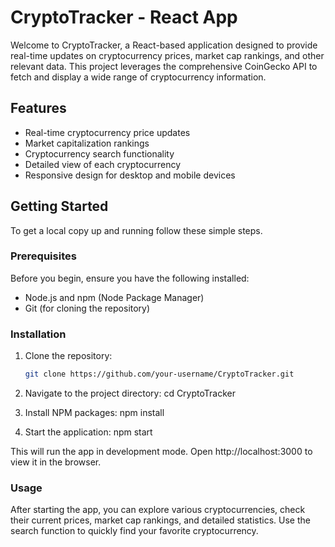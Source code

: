 # CryptoTracker - React App

Welcome to CryptoTracker, a React-based application designed to provide real-time updates on cryptocurrency prices, market cap rankings, and other relevant data. This project leverages the comprehensive CoinGecko API to fetch and display a wide range of cryptocurrency information.

## Features

- Real-time cryptocurrency price updates
- Market capitalization rankings
- Cryptocurrency search functionality
- Detailed view of each cryptocurrency
- Responsive design for desktop and mobile devices

## Getting Started

To get a local copy up and running follow these simple steps.

### Prerequisites

Before you begin, ensure you have the following installed:

- Node.js and npm (Node Package Manager)
- Git (for cloning the repository)

### Installation

1. Clone the repository:

   ```bash
   git clone https://github.com/your-username/CryptoTracker.git

   ```

2. Navigate to the project directory:
   cd CryptoTracker

3. Install NPM packages:
   npm install

4. Start the application:
   npm start

This will run the app in development mode. Open http://localhost:3000 to view it in the browser.

### Usage

After starting the app, you can explore various cryptocurrencies, check their current prices, market cap rankings, and detailed statistics. Use the search function to quickly find your favorite cryptocurrency.
